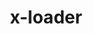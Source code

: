 ---
permalink: /engineering/projects/x-loader/
project_link_name: x-loader
project_url: https://github.com/schandinat
statsAvailable: 'true'
title: x-loader
---